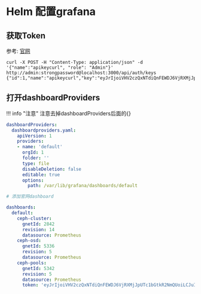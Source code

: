 # **Helm 配置grafana**

## **获取Token**
参考: [官网](https://grafana.com/docs/grafana/latest/developers/http_api/create-api-tokens-for-org/#how-to-add-a-dashboard)

```
curl -X POST -H "Content-Type: application/json" -d '{"name":"apikeycurl", "role": "Admin"}' http://admin:strongpassword@localhost:3000/api/auth/keys
{"id":1,"name":"apikeycurl","key":"eyJrIjoiVHV2czQxNTdiQnFEWDJ6VjRXMjJpUTc1bGtkR2NmQUoiLCJuIjoiYXBpa2V5Y3VybCIsImlkIjoxfQ=="}%
```

## **打开dashboardProviders**

!!! info "注意"
    注意去掉dashboardProviders后面的{}

```yaml
dashboardProviders:
  dashboardproviders.yaml:
    apiVersion: 1
    providers:
    - name: 'default'
      orgId: 1
      folder: ''
      type: file
      disableDeletion: false
      editable: true
      options:
        path: /var/lib/grafana/dashboards/default

# 添加官网dashboard

dashboards:
  default:
    ceph-cluster:
      gnetId: 2842
      revision: 14
      datasource: Prometheus
    ceph-osd:
      gnetId: 5336
      revision: 5
      datasource: Prometheus
    ceph-pools:
      gnetId: 5342
      revision: 5
      datasource: Prometheus
      token: 'eyJrIjoiVHV2czQxNTdiQnFEWDJ6VjRXMjJpUTc1bGtkR2NmQUoiLCJuIjoiYXBpa2V5Y3VybCIsImlkIjoxfQ=='
```
